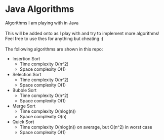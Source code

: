 # Java Algorithms
Algorithms I am playing with in Java<br/><br/>
This will be added onto as I play with and try to implement more algorithms!<br/>
Feel free to use thes for anything but cheating :)<br/><br/>
The following algorithms are shown in this repo:<br/>
- Insertion Sort<br/>
  - Time complexity O(n^2)<br/>
  - Space complexity O(1)<br/>
- Selection Sort<br/>
  - Time complexity O(n^2)<br/>
  - Space complexity O(1)<br/>
- Bubble Sort<br/>
  - Time complexity O(n^2)<br/>
  - Space complexity O(1)<br/>
- Merge Sort<br/>
  - Time complexity O(nlog(n))<br/>
  - Space complexity O(n)<br/>
- Quick Sort<br/>
  - Time complexity O(nlog(n)) on average, but O(n^2) in worst case<br/>
  - Space complexity O(1)<br/>
